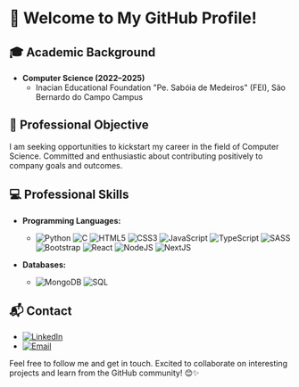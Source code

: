 # 👋 Welcome to My GitHub Profile!

## 🎓 Academic Background

- **Computer Science (2022–2025)**
  - Inacian Educational Foundation "Pe. Sabóia de Medeiros" (FEI), São Bernardo do Campo Campus


## 🚀 Professional Objective

I am seeking opportunities to kickstart my career in the field of Computer Science. Committed and enthusiastic about contributing positively to company goals and outcomes.

## 💻 Professional Skills

- **Programming Languages:**
  - ![Python](https://img.icons8.com/color/48/000000/python.png) ![C](https://img.icons8.com/color/48/000000/c-programming.png) ![HTML5](https://img.icons8.com/color/48/000000/html-5.png) ![CSS3](https://img.icons8.com/color/48/000000/css3.png) ![JavaScript](https://img.icons8.com/color/48/000000/javascript.png) ![TypeScript](https://img.icons8.com/color/48/000000/typescript.png) ![SASS](https://img.icons8.com/color/48/000000/sass.png) ![Bootstrap](https://img.icons8.com/color/48/000000/bootstrap.png) ![React](https://img.icons8.com/color/48/000000/react-native.png) ![NodeJS](https://img.icons8.com/color/48/000000/nodejs.png) ![NextJS](https://img.icons8.com/color/48/000000/nextjs.png)

- **Databases:**
  - ![MongoDB](https://img.icons8.com/color/48/000000/mongodb.png) ![SQL](https://img.icons8.com/color/48/000000/sql.png)

## 📬 Contact

- [![LinkedIn](https://img.icons8.com/color/48/000000/linkedin.png)](https://www.linkedin.com/in/your-linkedin-profile)
- [![Email](https://img.icons8.com/color/48/000000/email.png)](mailto:lucanequini@gmail.com)

Feel free to follow me and get in touch. Excited to collaborate on interesting projects and learn from the GitHub community! 😊✨
